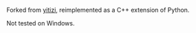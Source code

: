 Forked from [yitizi](https://github.com/nk2028/yitizi), reimplemented as a C++ extension of Python.

Not tested on Windows.
